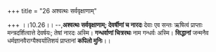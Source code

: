 +++
title = "26 अश्वत्थः सर्ववृक्षाणाम्"

+++
।।10.26।। --,**अश्वत्थः सर्ववृक्षाणाम्; देवर्षीणां च नारदः** देवाः एव
सन्तः ऋषित्वं प्राप्ताः मन्त्रदर्शित्वात्ते देवर्षयः; तेषां नारदः अस्मि।
**गन्धर्वाणां चित्ररथः** नाम गन्धर्वः अस्मि। **सिद्धानां** जन्मनैव
धर्मज्ञानवैराग्यैश्वर्यातिशयं प्राप्तानां **कपिलो मुनिः**।।
